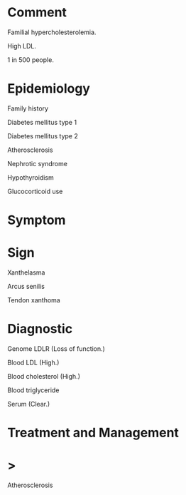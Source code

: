 # Comment

Familial hypercholesterolemia.

High LDL.

1 in 500 people.

# Epidemiology

Family history

Diabetes mellitus type 1

Diabetes mellitus type 2

Atherosclerosis

Nephrotic syndrome

Hypothyroidism

Glucocorticoid use

# Symptom

# Sign

Xanthelasma

Arcus senilis

Tendon xanthoma

# Diagnostic

Genome LDLR
(Loss of function.)

Blood LDL
(High.)

Blood cholesterol
(High.)

Blood triglyceride

Serum
(Clear.)

# Treatment and Management

# >

Atherosclerosis
